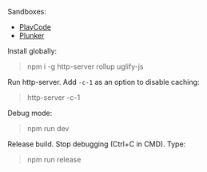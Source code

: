 
Sandboxes:
- [PlayCode](https://playcode.io/1523196)
- [Plunker](https://plnkr.co/edit/Zwz0EcTnFOQazZgL?preview)

Install globally:

> npm i -g http-server rollup uglify-js

Run http-server. Add `-c-1` as an option to disable caching:

> http-server -c-1

Debug mode:

> npm run dev

Release build. Stop debugging (Ctrl+C in CMD). Type:

> npm run release
